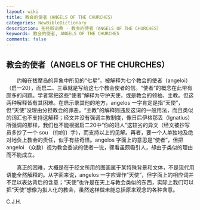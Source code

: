 ```yaml
---
layout: wiki
title: 教会的使者（ANGELS OF THE CHURCHES）
categories: NewBibleDictionary
description: 圣经新词典 - 教会的使者（ANGELS OF THE CHURCHES）
keywords: 教会的使者, ANGELS OF THE CHURCHES
comments: false
---
```


## 教会的使者（ANGELS OF THE CHURCHES）

　　约翰在拔摩岛的异象中所见的“七星”，被解释为七个教会的使者（angeloi）（启一20），而启二、三章就是写给这七个教会使者的信。“使者”的概念在此带有颇多的问题。学者常把这些“使者”解释为守护天使，或是教会的领袖、主教。但这两种解释皆有其困难。在启示录其他的地方，angelos 一字肯定是指“天使”，但“天使”没理由分担教会的罪恶。“主教”的解释则违反这词的一般用法，而且类似的词汇也不支持这解释；经文并没有强调主教制度，像日后伊格那丢（Ignatius）所强调的那样，我们也不能根据启二20中“你的妇人”这较劣的异文（经文被抄写员多抄了一个 sou 〔你的〕字），而支持以上的见解。再者，要一个人单独地及绝对地负上教会的责任，似乎有些奇怪。angelos 字面上的意思是“使者”，但把 angeloi （众数）视为教会委派的使者一说，骤看虽颇吸引人，却由于类似的理由而不能成立。

　　真正的困难，大概是在于经文所用的图画属于某特殊背景和文体，不是现代用语能全然解释的。从字面来说，angelos 一字应译作“天使”，但字面上的相应词并不足以表达背后的含意；“天使”也许是在天上与教会类似的东西，实际上我们可以把“天使”想像为拟人化的教会，虽然这样做未能总括原来观念的各种含意。

C.J.H.

